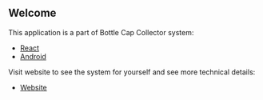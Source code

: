 ## Welcome
This application is a part of Bottle Cap Collector system:<br />
* [React](https://github.com/RangerBlue/bottle-cap-collector-front/)
* [Android](https://github.com/RangerBlue/mBottleCapCollector)

Visit website to see the system for yourself and see more technical details:<br />
* [Website](https://rangerblue.github.io/bottle-cap-collector-front/)
